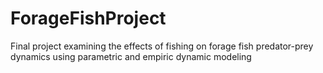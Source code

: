 # ForageFishProject
Final project examining the effects of fishing on forage fish predator-prey dynamics using parametric and empiric dynamic modeling
